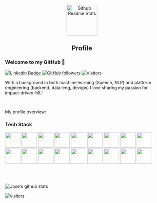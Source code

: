<p align="center">
 <img width="100px" src="https://res.cloudinary.com/anuraghazra/image/upload/v1594908242/logo_ccswme.svg" align="center" alt="Github Readme Stats" />
 <h2 align="center">Profile</h2>
</p>

### Welcome to my GitHub 👋

[![Linkedin Badge](https://img.shields.io/badge/-Jose%20Rosado-blue?style=social&logo=Linkedin&logoColor=blue&link=https://www.linkedin.com/in/josé-luis-rosado-lópez-53092a84/)](https://www.linkedin.com/in/josé-luis-rosado-lópez-53092a84/)
[![GitHub followers](https://img.shields.io/github/followers/khatharsiss?label=Follow&style=social)](https://github.com/khatharsiss/?tab=follow)
[![Visitors](https://visitor-badge.laobi.icu/badge?page_id=khatharsiss)](https://github.com/khatharsiss)
<div>
 
<p>
With a background in both machine learning (Speech, NLP) and platform engineering (backend, data-eng, devops) I love sharing my passion for impact-driven-ML!
</h4>
</div>
<br />
<div><p>My profile overview: </p></div>

### Tech Stack

<code><a target="_blank"><img height="50" src="https://www.vectorlogo.zone/logos/java/java-ar21.svg"></a></code>
<code><a target="_blank"><img height="50" src="https://www.vectorlogo.zone/logos/springio/springio-ar21.svg"></a></code>
<code><a target="_blank"><img height="50" src="https://www.vectorlogo.zone/logos/nodejs/nodejs-ar21.svg"></a></code>
<code><a target="_blank"><img height="50" src="https://www.vectorlogo.zone/logos/pocoo_flask/pocoo_flask-ar21.svg"></a></code>
<code><a target="_blank"><img height="50" src="https://www.vectorlogo.zone/logos/python/python-ar21.svg"></a></code>
<code><a target="_blank"><img height="50" src="https://www.vectorlogo.zone/logos/microsoft_azure/microsoft_azure-ar21.svg"></a></code>
<code><a target="_blank"><img height="50" src="https://www.vectorlogo.zone/logos/amazon_aws/amazon_aws-ar21.svg"></a></code>
<code><a target="_blank"><img height="50" src="https://www.vectorlogo.zone/logos/postgresql/postgresql-ar21.svg"></a></code>
<code><a target="_blank"><img height="50" src="https://www.vectorlogo.zone/logos/mongodb/mongodb-ar21.svg"></a></code>
<code><a target="_blank"><img height="50" src="https://www.vectorlogo.zone/logos/auth0/auth0-ar21.svg"></a></code>
<code><a target="_blank"><img height="50" src="https://www.vectorlogo.zone/logos/grpcio/grpcio-ar21.svg"></a></code>
<code><a target="_blank"><img height="50" src="https://www.vectorlogo.zone/logos/apache_kafka/apache_kafka-ar21.svg"></a></code>
<code><a target="_blank"><img height="50" src="https://www.vectorlogo.zone/logos/docker/docker-official.svg"></a></code>
<code><a target="_blank"><img height="50" src="https://www.vectorlogo.zone/logos/kubernetes/kubernetes-ar21.svg"></a></code>
<code><a target="_blank"><img height="50" src="https://www.vectorlogo.zone/logos/prometheusio/prometheusio-ar21.svg.svg"></a></code>
<code><a target="_blank"><img height="50" src="https://www.vectorlogo.zone/logos/daprio/daprio-ar21.svg"></a></code>
<code><a target="_blank"><img height="50" src="https://www.vectorlogo.zone/logos/apache_spark/apache_spark-ar21.svg"></a></code>
<code><a target="_blank"><img height="50" src="https://www.vectorlogo.zone/logos/microsoft_powerbi/microsoft_powerbi-ar21.svg"></a></code>

<br/><br/>

![Jose's github stats](https://github-readme-stats.vercel.app/api?username=khatharsiss&show_icons=true)
<br />

 ![visitors](https://visitor-badge.laobi.icu/badge?page_id=khatharsiss)

